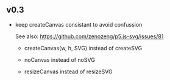 ## v0.3

- keep createCanvas consistant to avoid confussion

    See also: https://github.com/zenozeng/p5.js-svg/issues/81

    - createCanvas(w, h, SVG) instead of createSVG

    - noCanvas instead of noSVG

    - resizeCanvas instead of resizeSVG
